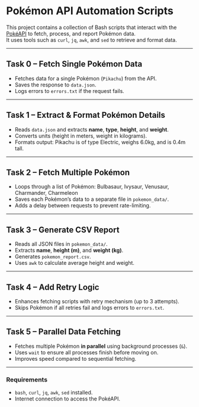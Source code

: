 # Pokémon API Automation Scripts

This project contains a collection of Bash scripts that interact with the [PokéAPI](https://pokeapi.co/) to fetch, process, and report Pokémon data.  
It uses tools such as `curl`, `jq`, `awk`, and `sed` to retrieve and format data.

---

## **Task 0 – Fetch Single Pokémon Data**
- Fetches data for a single Pokémon (`Pikachu`) from the API.  
- Saves the response to `data.json`.  
- Logs errors to `errors.txt` if the request fails.

---

## **Task 1 – Extract & Format Pokémon Details**
- Reads `data.json` and extracts **name**, **type**, **height**, and **weight**.  
- Converts units (height in meters, weight in kilograms).  
- Formats output: Pikachu is of type Electric, weighs 6.0kg, and is 0.4m tall.

---

## **Task 2 – Fetch Multiple Pokémon**
- Loops through a list of Pokémon: Bulbasaur, Ivysaur, Venusaur, Charmander, Charmeleon
- Saves each Pokémon’s data to a separate file in `pokemon_data/`.  
- Adds a delay between requests to prevent rate-limiting.

---

## **Task 3 – Generate CSV Report**
- Reads all JSON files in `pokemon_data/`.  
- Extracts **name**, **height (m)**, and **weight (kg)**.  
- Generates `pokemon_report.csv`.  
- Uses `awk` to calculate average height and weight.

---

## **Task 4 – Add Retry Logic**
- Enhances fetching scripts with retry mechanism (up to 3 attempts).  
- Skips Pokémon if all retries fail and logs errors to `errors.txt`.

---

## **Task 5 – Parallel Data Fetching**
- Fetches multiple Pokémon **in parallel** using background processes (`&`).  
- Uses `wait` to ensure all processes finish before moving on.  
- Improves speed compared to sequential fetching.

---

### **Requirements**
- `bash`, `curl`, `jq`, `awk`, `sed` installed.  
- Internet connection to access the PokéAPI.


